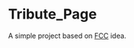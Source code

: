 # Tribute_Page
A simple project based on [FCC](https://www.freecodecamp.org/learn/responsive-web-design/responsive-web-design-projects/build-a-tribute-page) idea.  

